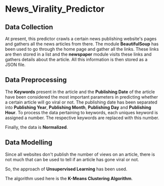 # News_Virality_Predictor
## Data Collection
At present, this predictor crawls a certain news publishing website's pages and gathers all the news articles from there.
The module __BeautifulSoup__ has been used to go through the home page and gather all the links.
These links are then stored in a list and the __newspaper__ module visits these links and gathers details about the article.
All this information is then stored as a JSON file.


## Data Preprocessing
The __Keywords__ present in the article and the __Publishing Date__ of the article have been considered the most important parameters in predicting whether a certain article will go viral or not. The publishing date has been separated into __Publishing Year__, __Publishing Month__, __Publishing Day__ and __Publishing Hour__. To process the data pertaining to keywords, each uniques keyword is assigned a number. The respective keywords are replaced with this number.

Finally, the data is __Normalized__.

## Data Modelling
Since all websites don't publish the number of views on an article, there is not much that can be used to tell if an article has gone viral or not.

So, the approach of __Unsupervised Learning__ has been used. 

The algorithm used here is the __K-Means Clustering Algorithm__.
